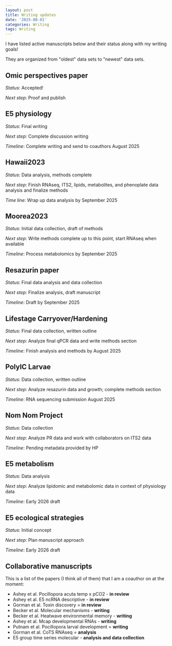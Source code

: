```yaml
---
layout: post
title: Writing updates
date: '2025-08-01'
categories: Writing
tags: Writing
---
```


I have listed active manuscripts below and their status along with my writing goals!  

They are organized from "oldest" data sets to "newest" data sets.  

## Omic perspectives paper 

*Status*: Accepted!  

*Next step*: Proof and publish 

## E5 physiology 

*Status*: Final writing 

*Next step*: Complete discussion writing 

*Timeline*: Complete writing and send to coauthors August 2025

## Hawaii2023

*Status*: Data analysis, methods complete

*Next step*: Finish RNAseq, ITS2, lipids, metabolites, and phenoplate data analysis and finalize methods

*Time line*: Wrap up data analysis by September 2025

## Moorea2023

*Status*: Initial data collection, draft of methods

*Next step*: Write methods complete up to this point, start RNAseq when available  

*Timeline*: Process metabolomics by September 2025

## Resazurin paper 

*Status*: Final data analysis and data collection

*Next step*: Finalize analysis, draft manuscript   

*Timeline*: Draft by September 2025  

## Lifestage Carryover/Hardening 

*Status*: Final data collection, written outline

*Next step*: Analyze final qPCR data and write methods section

*Timeline*: Finish analysis and methods by August 2025

## PolyIC Larvae   

*Status*: Data collection, written outline

*Next step*: Analyze resazurin data and growth; complete methods section

*Timeline*: RNA sequencing submission August 2025 

## Nom Nom Project   

*Status*: Data collection

*Next step*: Analyze PR data and work with collaborators on ITS2 data

*Timeline*: Pending metadata provided by HP 

## E5 metabolism 

*Status*: Data analysis

*Next step*: Analyze lipidomic and metabolomic data in context of physiology data

*Timeline*: Early 2026 draft 

## E5 ecological strategies 

*Status*: Initial concept

*Next step*: Plan manuscript approach

*Timeline*: Early 2026 draft 

## Collaborative manuscripts 

This is a list of the papers (I think all of them) that I am a coauthor on at the moment:  

- Ashey et al. Pocillopora acuta temp x pCO2 - **in review**
- Ashey et al. E5 ncRNA descriptive - **in review**
- Gorman et al. Toxin discovery = **in review**
- Becker et al. Molecular mechanisms - **writing**
- Becker et al. Heatwave environmental memory - **writing**  
- Ashey et al. Mcap developmental RNAs - **writing** 
- Putnam et al. Pocillopora larval development = **writing** 
- Gorman et al. CoTS RNAseq = **analysis**  
- E5 group time series molecular - **analysis and data collection**
